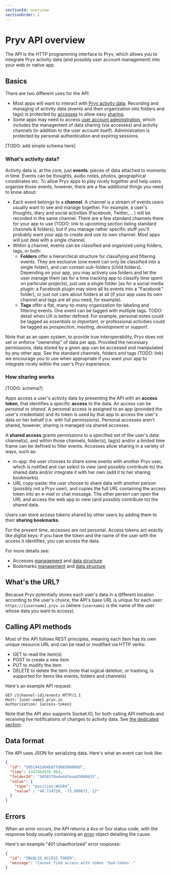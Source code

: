 ```yaml
---
sectionId: overview
sectionOrder: 1
---
```


# Pryv API overview

The API is the HTTP programming interface to Pryv, which allows you to integrate Pryv activity data (and possibly user account management) into your web or native app.


## Basics

There are two different uses for the API:

- Most apps will want to interact with [Pryv activity data](#activity). Recording and managing of activity data (events and their organization into folders and tags) is protected by [accesses](#data-types-access) to allow easy [sharing](#overview-sharing).
- Some apps may need to access [user account administration](#admin), which includes the management of data sharing (via accesses) and activity channels (in addition to the user account itself). Administration is protected by personal authentication and expiring sessions.

[TODO: add simple schema here]

### What's activity data?

Activity data is, at the core, just **events**: pieces of data attached to moments in time. Events can be thoughts, audio notes, photos, geographical coordinates etc. To allow Pryv apps to play nicely together and help users organize those events, however, there are a few additional things you need to know about:

- Each event belongs to a **channel**. A channel is a stream of events users usually want to see and manage together. For example, a user's thoughts, diary and social activities (Facebook, Twitter,... ) will be recorded in the same channel. There are a few standard channels there for your app to use (TODO: link to upcoming section listing standard channels & folders), but if you manage rather specific stuff you'll probably want your app to create and use its own channel. Most apps will just deal with a single channel.
- Within a channel, events can be classified and organized using folders, tags, or both:
	- **Folders** offer a hierarchical structure for classifying and filtering events. They are exclusive (one event can only be classified into a single folder), and can contain sub-folders (child folders). Depending on your app, you may actively use folders and let the user manage them (as for a time tracking app to classify time spent on particular projects), just use a single folder (as for a social media plugin: a Facebook plugin may store all its events into a "Facebook" folder), or just not care about folders at all (if your app uses its own channel and tags are all you need, for example).
	- **Tags** offer a flat, many-to-many organization for labeling and filtering events. One event can be tagged with multiple tags. TODO: detail when UX is better defined. For example, personal notes could be tagged as *essentials* or *important*, or professional activities could be tagged as *prospection*, *meeting*, *development* or *support*.

Note that as an open system, to provide true interoperability, Pryv does not set or enforce "ownership" of data per app. Provided the necessary permissions, data stored by a given app can be accessed and manipulated by any other app.
See the standard channels, folders and tags (TODO: link) we encourage you to use when appropriate if you want your app to integrate nicely within the user's Pryv experience.

### <a id="overview-sharing"></a>How sharing works

[TODO: schema?]

Apps access a user's activity data by presenting the API with an **access token**, that identifies a specific **access** to the data. An access can be *personal* or *shared*. A personal access is assigned to an app (provided the user's credentials) and its token is used by that app to access the user's data on her behalf (i.e. with full permissions). Personal accesses aren't shared, however; sharing is managed via shared accesses.

A **shared access** grants permissions to a specified set of the user's data: channel(s), and within those channels, folder(s), tag(s) and/or a limited time frame can be defined to filter events. Accesses allow sharing in a variety of ways, such as:

- in-app: the user chooses to share some events with another Pryv user, which is notified and can select to view (and possibly contribute to) the shared data and/or integrate it with her own (add it to her sharing bookmarks).
- URL copy-paste: the user choose to share data with another person (possibly not a Pryv user), and copies the full URL containing the access token into an e-mail or chat message. The other person can open the URL and access the web app to view (and possibly contribute to) the shared data.

Users can store access tokens shared by other users by adding them to their **sharing bookmarks**.

For the present time, accesses are not personal. Access tokens act exactly like digital keys: if you have the token and the name of the user with the access it identifies, you can access the data.

For more details see:

- Accesses [management](#admin-accesses) and [data structure](#data-types-access)
- Bookmarks [management](#admin-bookmarks) and [data structure](#data-types-bookmark)


## What's the URL?

Because Pryv potentially stores each user's data in a different location according to the user's choice, the API's base URL is unique for each user: `https://{username}.pryv.io` (where `{username}` is the name of the user whose data you want to access).


## Calling API methods

Most of the API follows REST principles, meaning each item has its own unique resource URL and can be read or modified via HTTP verbs:

- GET to read the item(s)
- POST to create a new item
- PUT to modify the item
- DELETE to delete the item (note that logical deletion, or trashing, is supported for items like events, folders and channels)

Here's an example API request:
```http
GET /{channel-id}/events HTTP/1.1
Host: {user-name}.pryv.io
Authorization: {access-token}
```

Note that the API also supports Socket.IO, for both calling API methods and receiving live notifications of changes to activity data. See [the dedicated section](#socketio).


## Data format

The API uses JSON for serializing data. Here's what an event can look like:
```json
{
  "id": "5051941d04b8ffd00500000d",
  "time": 1347864935.964,
  "folderId": "5058370ade44feaa03000015",
  "value": {
    "type": "position:WGS84",
    "value" : "40.714728, -73.998672, 12"
  }
}
```


## Errors

When an error occurs, the API returns a 4xx or 5xx status code, with the response body usually containing an [error](#data-types-error) object detailing the cause.

Here's an example "401 Unauthorized" error response:
```json
{
  "id": "INVALID_ACCESS_TOKEN",
  "message": "Cannot find access with token 'bad-token'."
}
```
